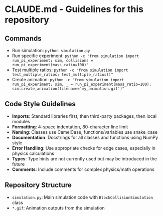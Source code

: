 # CLAUDE.md - Guidelines for this repository

## Commands
- Run simulation: `python simulation.py`
- Run specific experiment: `python -c "from simulation import run_pi_experiment; sim, collisions = run_pi_experiment(mass_ratio=100)"`
- Test multiple ratios: `python -c "from simulation import test_multiple_ratios; test_multiple_ratios()"`
- Create animation: `python -c "from simulation import run_pi_experiment; sim, _ = run_pi_experiment(mass_ratio=100); sim.create_animation(filename='my_animation.gif')"`

## Code Style Guidelines
- **Imports**: Standard libraries first, then third-party packages, then local modules
- **Formatting**: 4-space indentation, 80-character line limit
- **Naming**: Classes use CamelCase, functions/variables use snake_case
- **Documentation**: Docstrings for all classes and functions using NumPy style
- **Error Handling**: Use appropriate checks for edge cases, especially in physics calculations
- **Types**: Type hints are not currently used but may be introduced in the future
- **Comments**: Include comments for complex physics/math operations

## Repository Structure
- `simulation.py`: Main simulation code with `BlockCollisionSimulation` class
- `*.gif`: Animation outputs from the simulation